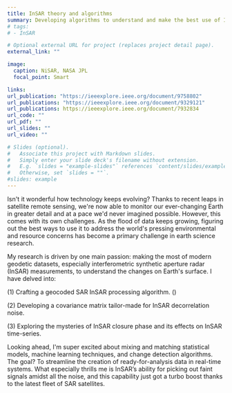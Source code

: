 ```yaml
---
title: InSAR theory and algorithms
summary: Developing algorithms to understand and make the best use of InSAR data
# tags:
# - InSAR

# Optional external URL for project (replaces project detail page).
external_link: ""

image:
  caption: NiSAR, NASA JPL
  focal_point: Smart

links:
url_publication: "https://ieeexplore.ieee.org/document/9758802"
url_publications: "https://ieeexplore.ieee.org/document/9329121"
url_publications: https://ieeexplore.ieee.org/document/7932834
url_code: ""
url_pdf: ""
url_slides: ""
url_video: ""

# Slides (optional).
#   Associate this project with Markdown slides.
#   Simply enter your slide deck's filename without extension.
#   E.g. `slides = "example-slides"` references `content/slides/example-slides.md`.
#   Otherwise, set `slides = ""`.
#slides: example
---
```


Isn't it wonderful how technology keeps evolving? Thanks to recent leaps in satellite remote sensing, we're now able to monitor our ever-changing Earth in greater detail and at a pace we'd never imagined possible. However, this comes with its own challenges. As the flood of data keeps growing, figuring out the best ways to use it to address the world's pressing environmental and resource concerns has become a primary challenge in earth science research.

My research is driven by one main passion: making the most of modern geodetic datasets, especially interferometric synthetic aperture radar (InSAR) measurements, to understand the changes on Earth's surface. I have delved into:

(1) Crafting a geocoded SAR InSAR processing algorithm. ()

(2) Developing a covariance matrix tailor-made for InSAR decorrelation noise.

(3) Exploring the mysteries of InSAR closure phase and its effects on InSAR time-series.

Looking ahead, I'm super excited about mixing and matching statistical models, machine learning techniques, and change detection algorithms. The goal? To streamline the creation of ready-for-analysis data in real-time systems. What especially thrills me is InSAR’s ability for picking out faint signals amidst all the noise, and this capability just got a turbo boost thanks to the latest fleet of SAR satellites.



